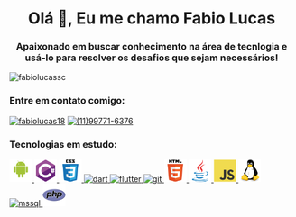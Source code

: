 <h1 align="center">Olá 👋, Eu me chamo Fabio Lucas</h1>
<h3 align="center">Apaixonado em buscar conhecimento na área de tecnlogia e usá-lo para resolver os desafios que sejam necessários!</h3>

<p align="left"> <img src="https://komarev.com/ghpvc/?username=fabiolucassc&label=Profile%20views&color=0e75b6&style=flat" alt="fabiolucassc" /> </p>

<h3 align="left">Entre em contato comigo:</h3>
<p align="left">
<a href="https://linkedin.com/in/fabiolucas18" target="blank"><img align="center" src="https://cdn.jsdelivr.net/npm/simple-icons@3.0.1/icons/linkedin.svg" alt="fabiolucas18" height="30" width="40" /></a>
<a href="https://api.whatsapp.com/send?phone=5511997716376&text=Olá%20vi%20seu%20perfil%20no%20GitHub" target="blank"><img align="center" src="https://cdn.jsdelivr.net/npm/simple-icons@4.11.0/icons/whatsapp.svg" alt="(11)99771-6376" height="30" width="40" /></a>
</p>

<h3 align="left">Tecnologias em estudo:</h3>
<p align="left"> <a href="https://developer.android.com" target="_blank"> <img src="https://raw.githubusercontent.com/devicons/devicon/master/icons/android/android-original-wordmark.svg" alt="android" width="40" height="40"/> </a> <a href="https://www.w3schools.com/cs/" target="_blank"> <img src="https://raw.githubusercontent.com/devicons/devicon/master/icons/csharp/csharp-original.svg" alt="csharp" width="40" height="40"/> </a> <a href="https://www.w3schools.com/css/" target="_blank"> <img src="https://raw.githubusercontent.com/devicons/devicon/master/icons/css3/css3-original-wordmark.svg" alt="css3" width="40" height="40"/> </a> <a href="https://dart.dev" target="_blank"> <img src="https://www.vectorlogo.zone/logos/dartlang/dartlang-icon.svg" alt="dart" width="40" height="40"/> </a> <a href="https://flutter.dev" target="_blank"> <img src="https://www.vectorlogo.zone/logos/flutterio/flutterio-icon.svg" alt="flutter" width="40" height="40"/> </a> <a href="https://git-scm.com/" target="_blank"> <img src="https://www.vectorlogo.zone/logos/git-scm/git-scm-icon.svg" alt="git" width="40" height="40"/> </a> <a href="https://www.w3.org/html/" target="_blank"> <img src="https://raw.githubusercontent.com/devicons/devicon/master/icons/html5/html5-original-wordmark.svg" alt="html5" width="40" height="40"/> </a> <a href="https://www.java.com" target="_blank"> <img src="https://raw.githubusercontent.com/devicons/devicon/master/icons/java/java-original.svg" alt="java" width="40" height="40"/> </a> <a href="https://developer.mozilla.org/en-US/docs/Web/JavaScript" target="_blank"> <img src="https://raw.githubusercontent.com/devicons/devicon/master/icons/javascript/javascript-original.svg" alt="javascript" width="40" height="40"/> </a> <a href="https://www.linux.org/" target="_blank"> <img src="https://raw.githubusercontent.com/devicons/devicon/master/icons/linux/linux-original.svg" alt="linux" width="40" height="40"/> </a> <a href="https://www.microsoft.com/en-us/sql-server" target="_blank"> <img src="https://cdn.worldvectorlogo.com/logos/microsoft-sql-server.svg" alt="mssql" width="40" height="40"/> </a> <a href="https://www.php.net" target="_blank"> <img src="https://raw.githubusercontent.com/devicons/devicon/master/icons/php/php-original.svg" alt="php" width="40" height="40"/> </a> </p>

